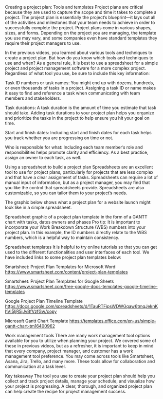 Creating a project plan: Tools and templates
Project plans are critical because they are used to capture the scope and time it takes to complete a project. The project plan is essentially the project’s blueprint—it lays out all of the activities and milestones that your team needs to achieve in order to successfully complete the project. Project plans come in various shapes, sizes, and forms. Depending on the project you are managing, the template you use may vary, and some companies even have standard templates they require their project managers to use. 

In the previous videos, you learned about various tools and techniques to create a project plan. But how do you know which tools and techniques to use and when? As a general rule, it is best to use a spreadsheet for a simple project and project management software for a more complex project. Regardless of what tool you use, be sure to include this key information: 

Task ID numbers or task names: You might end up with dozens, hundreds, or even thousands of tasks in a project. Assigning a task ID or name makes it easy to find and reference a task when communicating with team members and stakeholders. 

Task durations: A task duration is the amount of time you estimate that task should take. Adding task durations to your project plan helps you organize and prioritize the tasks in the project to help ensure you hit your goal on time. 

Start and finish dates: Including start and finish dates for each task helps you track whether you are progressing on time or not. 

Who is responsible for what: Including each team member’s role and responsibilities helps promote clarity and efficiency. As a best practice, assign an owner to each task, as well.

Using a spreadsheet to build a project plan
Spreadsheets are an excellent tool to use for project plans, particularly for projects that are less complex and that have a clear assignment of tasks. Spreadsheets can require a lot of manual input of information, but as a project manager, you may find that you like the control that spreadsheets provide. Spreadsheets are also customizable, so you can tailor them to your project’s needs. 

The graphic below shows what a project plan for a website launch might look like in a simple spreadsheet.

Spreadsheet graphic of a project plan template in the form of a GANTT chart with tasks, dates owners and phases
Pro tip: It is important to incorporate your Work Breakdown Structure (WBS) numbers into your project plan. In this example, the ID numbers directly relate to the WBS numbers, which is a helpful way to maintain consistency. 

Spreadsheet templates
It is helpful to try online tutorials so that you can get used to the different functionalities and user interfaces of each tool. We have included links to some project plan templates below:

Smartsheet: Project Plan Templates for Microsoft Word
https://www.smartsheet.com/content/project-plan-templates

Smartsheet: Project Plan Templates for Google Sheets
https://www.smartsheet.com/free-google-docs-templates-google-timeline-templates

Google Project Plan Timeline Template
https://docs.google.com/spreadsheets/d/1TauRTFipsWDWGqaw6tmqJeknKhVI5IjR5jJvBfVzfGw/copy

Microsoft Gantt Chart Template
https://templates.office.com/en-us/simple-gantt-chart-tm16400962

Work management tools
There are many work management tool options available for you to utilize when planning your project. We covered some of these in previous videos, but as a refresher, it is important to keep in mind that every company, project manager, and customer has a work management tool preference. You may come across tools like Smartsheet, Asana, Jira, Trello, and many more. These tools allow for collaboration and communication at a task level. 

Key takeaway
The tool you use to create your project plan should help you collect and track project details, manage your schedule, and visualize how your project is progressing. A clear, thorough, and organized project plan can help create the recipe for project management success.

